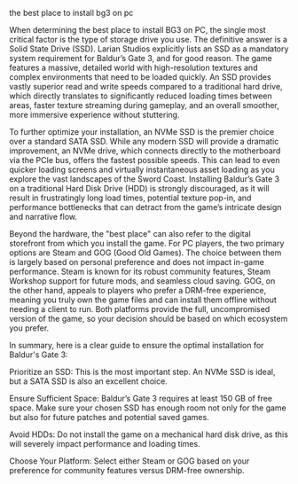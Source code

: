 the best place to install bg3 on pc


When determining the best place to install BG3 on PC, the single most critical factor is the type of storage drive you use. The definitive answer is a Solid State Drive (SSD). Larian Studios explicitly lists an SSD as a mandatory system requirement for Baldur’s Gate 3, and for good reason. The game features a massive, detailed world with high-resolution textures and complex environments that need to be loaded quickly. An SSD provides vastly superior read and write speeds compared to a traditional hard drive, which directly translates to significantly reduced loading times between areas, faster texture streaming during gameplay, and an overall smoother, more immersive experience without stuttering.



To further optimize your installation, an NVMe SSD is the premier choice over a standard SATA SSD. While any modern SSD will provide a dramatic improvement, an NVMe drive, which connects directly to the motherboard via the PCIe bus, offers the fastest possible speeds. This can lead to even quicker loading screens and virtually instantaneous asset loading as you explore the vast landscapes of the Sword Coast. Installing Baldur’s Gate 3 on a traditional Hard Disk Drive (HDD) is strongly discouraged, as it will result in frustratingly long load times, potential texture pop-in, and performance bottlenecks that can detract from the game’s intricate design and narrative flow.



Beyond the hardware, the \"best place\" can also refer to the digital storefront from which you install the game. For PC players, the two primary options are Steam and GOG (Good Old Games). The choice between them is largely based on personal preference and does not impact in-game performance. Steam is known for its robust community features, Steam Workshop support for future mods, and seamless cloud saving. GOG, on the other hand, appeals to players who prefer a DRM-free experience, meaning you truly own the game files and can install them offline without needing a client to run. Both platforms provide the full, uncompromised version of the game, so your decision should be based on which ecosystem you prefer.



In summary, here is a clear guide to ensure the optimal installation for Baldur's Gate 3:



    
Prioritize an SSD: This is the most important step. An NVMe SSD is ideal, but a SATA SSD is also an excellent choice.

    
Ensure Sufficient Space: Baldur’s Gate 3 requires at least 150 GB of free space. Make sure your chosen SSD has enough room not only for the game but also for future patches and potential saved games.

    
Avoid HDDs: Do not install the game on a mechanical hard disk drive, as this will severely impact performance and loading times.

    
Choose Your Platform: Select either Steam or GOG based on your preference for community features versus DRM-free ownership.

